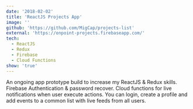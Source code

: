 ```yaml
---
date: '2018-02-02'
title: 'ReactJS Projects App'
image: ''
github: 'https://github.com/MigCap/projects-list'
external: 'https://onpoint-projects.firebaseapp.com/'
tech:
  - ReactJS
  - Redux
  - Firebase
  - Cloud Functions
show: 'true'
---
```


An ongoing app prototype build to increase my ReactJS & Redux skills. Firebase Authentication & password recover. Cloud functions for live notifications when user execute actions. You can login, create a profile and add events to a common list with live feeds from all users.
